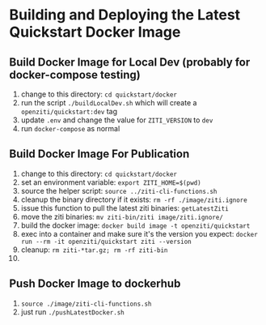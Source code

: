 Building and Deploying the Latest Quickstart Docker Image
==========================

Build Docker Image for Local Dev (probably for docker-compose testing)
------------------
1. change to this directory: `cd quickstart/docker`
2. run the script `./buildLocalDev.sh` which will create a `openziti/quickstart:dev` tag
3. update `.env` and change the value for `ZITI_VERSION` to `dev`
4. run `docker-compose` as normal

Build Docker Image For Publication
------------------
1. change to this directory: `cd quickstart/docker`
1. set an environment variable: `export ZITI_HOME=$(pwd)`
1. source the helper script: `source ../ziti-cli-functions.sh`
1. cleanup the binary directory if it exists: `rm -rf ./image/ziti.ignore`
1. issue this function to pull the latest ziti binaries: `getLatestZiti`
1. move the ziti binaries: `mv ziti-bin/ziti image/ziti.ignore/`
1. build the docker image: `docker build image -t openziti/quickstart`
1. exec into a container and make sure it's the version you expect: `docker run --rm -it openziti/quickstart ziti --version`
1. cleanup: `rm ziti-*tar.gz; rm -rf ziti-bin`
2. 
Push Docker Image to dockerhub
------------------
1. `source ./image/ziti-cli-functions.sh`
1. just run `./pushLatestDocker.sh`
